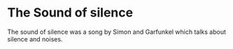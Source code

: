 # The Sound of silence
The sound of silence was a song by Simon and Garfunkel which talks about silence and noises.

